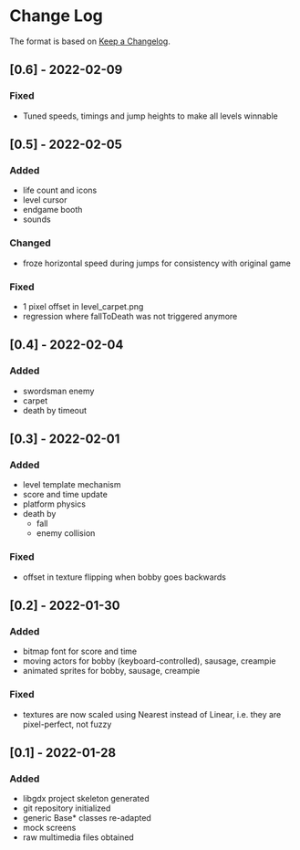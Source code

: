 
# Change Log
The format is based on [Keep a Changelog](http://keepachangelog.com/).

## [0.6] - 2022-02-09
### Fixed
- Tuned speeds, timings and jump heights to make all levels winnable 

## [0.5] - 2022-02-05
 
### Added
- life count and icons
- level cursor
- endgame booth
- sounds

### Changed
- froze horizontal speed during jumps for consistency with original game 

### Fixed
- 1 pixel offset in level_carpet.png
- regression where fallToDeath was not triggered anymore

## [0.4] - 2022-02-04

### Added
- swordsman enemy
- carpet
- death by timeout


## [0.3] - 2022-02-01

### Added
- level template mechanism
- score and time update
- platform physics
- death by
    - fall
    - enemy collision

### Fixed
- offset in texture flipping when bobby goes backwards


## [0.2] - 2022-01-30

### Added
- bitmap font for score and time
- moving actors for bobby (keyboard-controlled), sausage, creampie
- animated sprites for bobby, sausage, creampie

### Fixed
- textures are now scaled using Nearest instead of Linear, 
i.e. they are pixel-perfect, not fuzzy

## [0.1] - 2022-01-28

### Added
- libgdx project skeleton generated
- git repository initialized
- generic Base* classes re-adapted
- mock screens
- raw multimedia files obtained 
